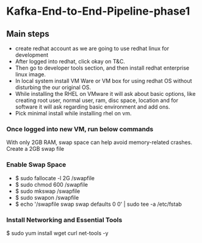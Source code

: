 # Kafka-End-to-End-Pipeline-phase1

## Main steps
* create redhat account as we are going to use redhat linux for development
* After logged into redhat, click okay on T&C.
* Then go to developer tools section, and then install redhat enterprise linux image.
* In local system install VM Ware or VM box for using redhat OS without disturbing the our original OS.
* While installing the RHEL on VMware it will ask about basic options, like creating root user, normal user, ram, disc space, location and
  for software it will ask regarding basic environment and add ons.
* Pick minimal install while installing rhel on vm.

### Once logged into new VM, run below commands
With only 2GB RAM, swap space can help avoid memory-related crashes.
Create a 2GB swap file

### Enable Swap Space

* $ sudo fallocate -l 2G /swapfile
* $ sudo chmod 600 /swapfile
* $ sudo mkswap /swapfile
* $ sudo swapon /swapfile
* $ echo '/swapfile swap swap defaults 0 0' | sudo tee -a /etc/fstab

### Install Networking and Essential Tools

$ sudo yum install wget curl net-tools -y

 

